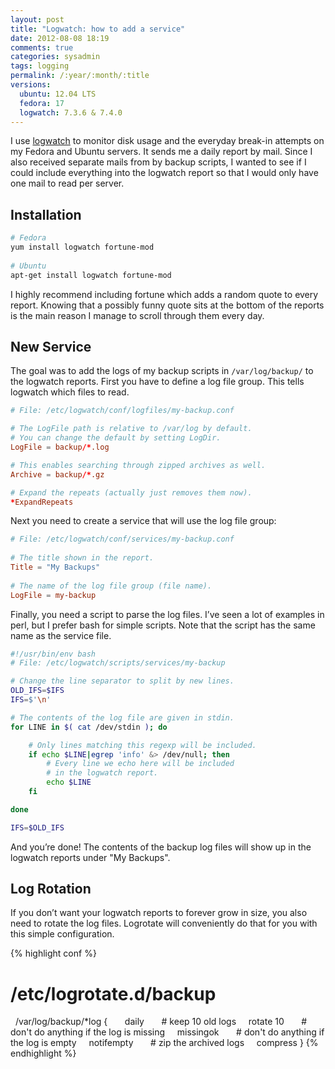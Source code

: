 ```yaml
---
layout: post
title: "Logwatch: how to add a service"
date: 2012-08-08 18:19
comments: true
categories: sysadmin
tags: logging
permalink: /:year/:month/:title
versions:
  ubuntu: 12.04 LTS
  fedora: 17
  logwatch: 7.3.6 & 7.4.0
---
```


I use [logwatch][logwatch] to monitor disk usage and the everyday break-in
attempts on my Fedora and Ubuntu servers. It sends me a daily report by mail.
Since I also received separate mails from by backup scripts, I wanted to see if
I could include everything into the logwatch report so that I would only have
one mail to read per server.

<!--more-->

## Installation

```bash
# Fedora
yum install logwatch fortune-mod
 
# Ubuntu
apt-get install logwatch fortune-mod
```

I highly recommend including fortune which adds a random quote to every report.
Knowing that a possibly funny quote sits at the bottom of the reports is the
main reason I manage to scroll through them every day.

## New Service

The goal was to add the logs of my backup scripts in `/var/log/backup/` to the
logwatch reports. First you have to define a log file group. This tells logwatch
which files to read.

```conf
# File: /etc/logwatch/conf/logfiles/my-backup.conf

# The LogFile path is relative to /var/log by default.
# You can change the default by setting LogDir.
LogFile = backup/*.log

# This enables searching through zipped archives as well.
Archive = backup/*.gz

# Expand the repeats (actually just removes them now).
*ExpandRepeats
```

Next you need to create a service that will use the log file group:

```conf
# File: /etc/logwatch/conf/services/my-backup.conf
 
# The title shown in the report.
Title = "My Backups"
 
# The name of the log file group (file name).
LogFile = my-backup
```

Finally, you need a script to parse the log files. I’ve seen a lot of examples
in perl, but I prefer bash for simple scripts. Note that the script has the same
name as the service file.

```bash
#!/usr/bin/env bash
# File: /etc/logwatch/scripts/services/my-backup

# Change the line separator to split by new lines.
OLD_IFS=$IFS
IFS=$'\n'

# The contents of the log file are given in stdin.
for LINE in $( cat /dev/stdin ); do

    # Only lines matching this regexp will be included.
    if echo $LINE|egrep 'info' &> /dev/null; then
        # Every line we echo here will be included
        # in the logwatch report.
        echo $LINE
    fi

done

IFS=$OLD_IFS
```

And you’re done! The contents of the backup log files will show up in the
logwatch reports under "My Backups".

## Log Rotation

If you don’t want your logwatch reports to forever grow in size, you also need
to rotate the log files. Logrotate will conveniently do that for you with this
simple configuration.

{% highlight conf %}
# /etc/logrotate.d/backup
 
/var/log/backup/*log {
 
    daily
 
    # keep 10 old logs
    rotate 10
 
    # don't do anything if the log is missing
    missingok
 
    # don't do anything if the log is empty
    notifempty
 
    # zip the archived logs
    compress
}
{% endhighlight %}

[logwatch]: http://sourceforge.net/projects/logwatch/
